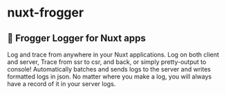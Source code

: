 # nuxt-frogger
## 🐸 Frogger Logger for Nuxt apps
Log and trace from anywhere in your Nuxt applications. Log on both client and server, Trace from ssr to csr, and back, or simply pretty-output to console! Automatically batches and sends logs to the server and writes formatted logs in json. No matter where you make a log, you
will always have a record of it in your server logs.